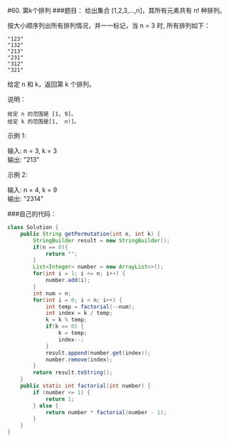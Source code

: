 #60. 第k个排列
###题目：
给出集合 [1,2,3,…,n]，其所有元素共有 n! 种排列。

按大小顺序列出所有排列情况，并一一标记，当 n = 3 时, 所有排列如下：

    "123"  
    "132"  
    "213"
    "231"
    "312"
    "321"

给定 n 和 k，返回第 k 个排列。

说明：

    给定 n 的范围是 [1, 9]。  
    给定 k 的范围是[1,  n!]。

示例 1:

输入: n = 3, k = 3  
输出: "213"  

示例 2:

输入: n = 4, k = 9  
输出: "2314"

###自己的代码：
```java
class Solution {
    public String getPermutation(int n, int k) {
        StringBuilder result = new StringBuilder();
        if(n == 0){
            return "";
        }
        List<Integer> number = new ArrayList<>();
        for(int i = 1; i <= n; i++) {
            number.add(i);
        }
        int num = n;
        for(int i = 0; i < n; i++) {
            int temp = factorial(--num);
            int index = k / temp;
            k = k % temp;
            if(k == 0) {
                k = temp;
                index--;
            }
            result.append(number.get(index));
            number.remove(index);
        }
        return result.toString();
    }
    public static int factorial(int number) {
        if (number <= 1) {
            return 1;
        } else {
            return number * factorial(number - 1);
        }
    }
}
```
